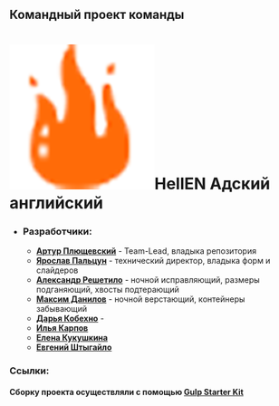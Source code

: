 ## Командный проект команды

# ![alt text](src/images/icons/favicon.png)HellEN Адский английский

- ### Разработчики:
  - **[Артур Плющевский](https://github.com/massqeen)** - Team-Lead, владыка
    репозитория
  - **[Ярослав Пальцун](https://github.com/yaarchee)** - технический директор,
    владыка форм и слайдеров
  - **[Александр Решетило](https://github.com/Areshetilo)** - ночной
    исправляющий, размеры подганяющий, хвосты подтерающий
  - **[Максим Данилов](https://github.com/MaxDanylov)** - ночной верстающий,
    контейнеры забывающий
  - **[Дарья Кобехно]()** -
  - **[Илья Карпов](https://github.com/IlliaKarpoff)**
  - **[Елена Кукушкина](https://github.com/elena-2020-web)**
  - **[Евгений Штыгайло](https://github.com/evgeshti)**

### Ссылки:

#### Сборку проекта осуществляли с помощью **[Gulp Starter Kit](https://github.com/luxplanjay/gulp-starter-kit)**
